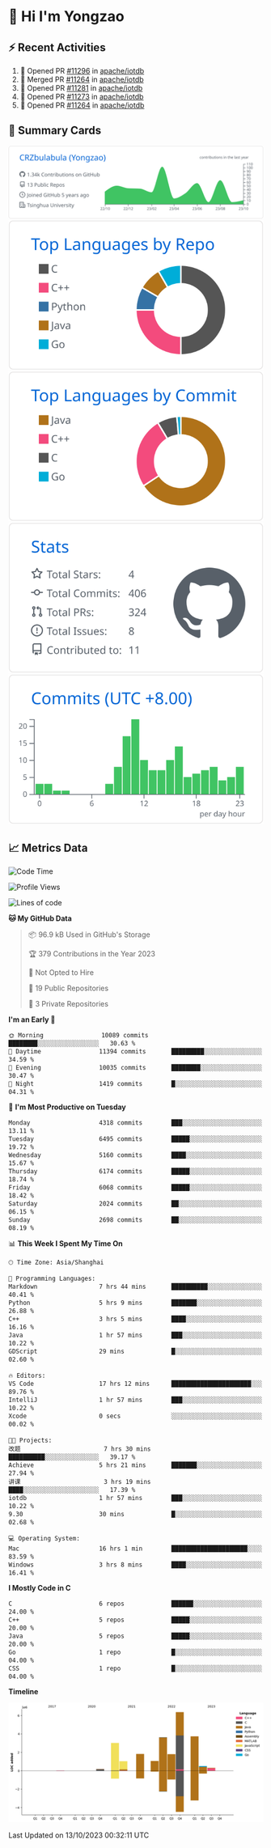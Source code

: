 # 👋 Hi I'm Yongzao

## ⚡ Recent Activities
<!--START_SECTION:activity-->
1. 💪 Opened PR [#11296](https://github.com/apache/iotdb/pull/11296) in [apache/iotdb](https://github.com/apache/iotdb)
2. 🎉 Merged PR [#11264](https://github.com/apache/iotdb/pull/11264) in [apache/iotdb](https://github.com/apache/iotdb)
3. 💪 Opened PR [#11281](https://github.com/apache/iotdb/pull/11281) in [apache/iotdb](https://github.com/apache/iotdb)
4. 💪 Opened PR [#11273](https://github.com/apache/iotdb/pull/11273) in [apache/iotdb](https://github.com/apache/iotdb)
5. 💪 Opened PR [#11264](https://github.com/apache/iotdb/pull/11264) in [apache/iotdb](https://github.com/apache/iotdb)
<!--END_SECTION:activity-->

## 🎑 Summary Cards

[![](https://raw.githubusercontent.com/CRZbulabula/CRZbulabula/main/profile-summary-card-output/github/0-profile-details.svg)](https://github.com/vn7n24fzkq/github-profile-summary-cards)
[![](https://raw.githubusercontent.com/CRZbulabula/CRZbulabula/main/profile-summary-card-output/github/1-repos-per-language.svg)](https://github.com/vn7n24fzkq/github-profile-summary-cards) [![](https://raw.githubusercontent.com/CRZbulabula/CRZbulabula/main/profile-summary-card-output/github/2-most-commit-language.svg)](https://github.com/vn7n24fzkq/github-profile-summary-cards)
[![](https://raw.githubusercontent.com/CRZbulabula/CRZbulabula/main/profile-summary-card-output/github/3-stats.svg)](https://github.com/vn7n24fzkq/github-profile-summary-cards) [![](https://raw.githubusercontent.com/CRZbulabula/CRZbulabula/main/profile-summary-card-output/github/4-productive-time.svg)](https://github.com/vn7n24fzkq/github-profile-summary-cards)

## 📈 Metrics Data

<!--START_SECTION:waka-->
![Code Time](http://img.shields.io/badge/Code%20Time-345%20hrs%202%20mins-blue)

![Profile Views](http://img.shields.io/badge/Profile%20Views-1-blue)

![Lines of code](https://img.shields.io/badge/From%20Hello%20World%20I%27ve%20Written-23.4%20million%20lines%20of%20code-blue)

**🐱 My GitHub Data** 

> 📦 96.9 kB Used in GitHub's Storage 
 > 
> 🏆 379 Contributions in the Year 2023
 > 
> 🚫 Not Opted to Hire
 > 
> 📜 19 Public Repositories 
 > 
> 🔑 3 Private Repositories 
 > 
**I'm an Early 🐤** 

```text
🌞 Morning                10089 commits       ████████░░░░░░░░░░░░░░░░░   30.63 % 
🌆 Daytime                11394 commits       █████████░░░░░░░░░░░░░░░░   34.59 % 
🌃 Evening                10035 commits       ████████░░░░░░░░░░░░░░░░░   30.47 % 
🌙 Night                  1419 commits        █░░░░░░░░░░░░░░░░░░░░░░░░   04.31 % 
```
📅 **I'm Most Productive on Tuesday** 

```text
Monday                   4318 commits        ███░░░░░░░░░░░░░░░░░░░░░░   13.11 % 
Tuesday                  6495 commits        █████░░░░░░░░░░░░░░░░░░░░   19.72 % 
Wednesday                5160 commits        ████░░░░░░░░░░░░░░░░░░░░░   15.67 % 
Thursday                 6174 commits        █████░░░░░░░░░░░░░░░░░░░░   18.74 % 
Friday                   6068 commits        █████░░░░░░░░░░░░░░░░░░░░   18.42 % 
Saturday                 2024 commits        ██░░░░░░░░░░░░░░░░░░░░░░░   06.15 % 
Sunday                   2698 commits        ██░░░░░░░░░░░░░░░░░░░░░░░   08.19 % 
```


📊 **This Week I Spent My Time On** 

```text
🕑︎ Time Zone: Asia/Shanghai

💬 Programming Languages: 
Markdown                 7 hrs 44 mins       ██████████░░░░░░░░░░░░░░░   40.41 % 
Python                   5 hrs 9 mins        ███████░░░░░░░░░░░░░░░░░░   26.88 % 
C++                      3 hrs 5 mins        ████░░░░░░░░░░░░░░░░░░░░░   16.16 % 
Java                     1 hr 57 mins        ███░░░░░░░░░░░░░░░░░░░░░░   10.22 % 
GDScript                 29 mins             █░░░░░░░░░░░░░░░░░░░░░░░░   02.60 % 

🔥 Editors: 
VS Code                  17 hrs 12 mins      ██████████████████████░░░   89.76 % 
IntelliJ                 1 hr 57 mins        ███░░░░░░░░░░░░░░░░░░░░░░   10.22 % 
Xcode                    0 secs              ░░░░░░░░░░░░░░░░░░░░░░░░░   00.02 % 

🐱‍💻 Projects: 
改题                       7 hrs 30 mins       ██████████░░░░░░░░░░░░░░░   39.17 % 
Achieve                  5 hrs 21 mins       ███████░░░░░░░░░░░░░░░░░░   27.94 % 
讲课                       3 hrs 19 mins       ████░░░░░░░░░░░░░░░░░░░░░   17.39 % 
iotdb                    1 hr 57 mins        ███░░░░░░░░░░░░░░░░░░░░░░   10.22 % 
9.30                     30 mins             █░░░░░░░░░░░░░░░░░░░░░░░░   02.68 % 

💻 Operating System: 
Mac                      16 hrs 1 min        █████████████████████░░░░   83.59 % 
Windows                  3 hrs 8 mins        ████░░░░░░░░░░░░░░░░░░░░░   16.41 % 
```

**I Mostly Code in C** 

```text
C                        6 repos             ██████░░░░░░░░░░░░░░░░░░░   24.00 % 
C++                      5 repos             █████░░░░░░░░░░░░░░░░░░░░   20.00 % 
Java                     5 repos             █████░░░░░░░░░░░░░░░░░░░░   20.00 % 
Go                       1 repo              █░░░░░░░░░░░░░░░░░░░░░░░░   04.00 % 
CSS                      1 repo              █░░░░░░░░░░░░░░░░░░░░░░░░   04.00 % 
```



**Timeline**

![Lines of Code chart](https://raw.githubusercontent.com/CRZbulabula/CRZbulabula/main/assets/bar_graph.png)


 Last Updated on 13/10/2023 00:32:11 UTC
<!--END_SECTION:waka-->

